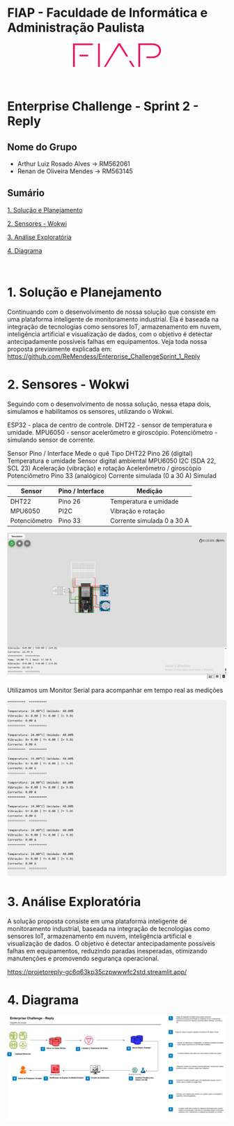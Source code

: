 # FIAP - Faculdade de Informática e Administração Paulista

<p align="center">
<a href= "https://www.fiap.com.br/"><img src="assets/logo-fiap.png" alt="FIAP - Faculdade de Informática e Admnistração Paulista" border="0" width=40% height=40%></a>
</p>

<br>

# Enterprise Challenge - Sprint 2 - Reply

## Nome do Grupo

- Arthur Luiz Rosado Alves -> RM562061
- Renan de Oliveira Mendes -> RM563145



## Sumário

[1. Solução e Planejamento](#c1)

[2. Sensores - Wokwi](#c2)

[3. Análise Exploratória](#c3)

[4. Diagrama](#c4)

<br>

# <a name="c1"></a>1. Solução e Planejamento

Continuando com o desenvolvimento de nossa solução que consiste em uma plataforma inteligente de monitoramento industrial. Ela é baseada na integração de tecnologias como sensores IoT, armazenamento em nuvem, inteligência artificial e visualização de dados, com o objetivo é detectar antecipadamente possíveis falhas em equipamentos.
Veja toda nossa proposta previamente explicada em: https://github.com/ReMendess/Enterprise_ChallengeSprint_1_Reply

# <a name="c2"></a>2. Sensores - Wokwi

Seguindo com o desenvolvimento de nossa solução, nessa etapa dois, simulamos e habilitamos os sensores, utilizando o Wokwi.

ESP32 - placa de centro de controle.
DHT22 - sensor de temperatura e umidade.
MPU6050 - sensor acelerômetro e giroscópio.
Potenciômetro - simulando sensor de corrente.

Sensor	Pino / Interface	Mede o quê	Tipo
DHT22	Pino 26 (digital)	Temperatura e umidade	Sensor digital ambiental
MPU6050	I2C (SDA 22, SCL 23)	Aceleração (vibração) e rotação	Acelerômetro / giroscópio
Potenciômetro	Pino 33 (analógico)	Corrente simulada (0 a 30 A)	Simulad


  | Sensor        | Pino / Interface |      Medição               |
  |-----------    |------------------|----------------------      |
  |DHT22          |Pino 26           | Temperatura e umidade      | 
  |MPU6050        |PI2C              | Vibração e rotação         |
  |Potenciômetro  |Pino 33           |Corrente simulada 0 a 30 A  |


<p align="center">
<img src="/Sprint_2/simulacao_circuito.png" alt="Sensores"></a>
</p>


Utilizamos um Monitor Serial para acompanhar em tempo real as medições

<p align="center">
<img src="/Sprint_2/monitor_serial.png" alt="Sensores"></a>
</p>




# <a name="c3"></a>3. Análise Exploratória

A solução proposta consiste em uma plataforma inteligente de monitoramento industrial, baseada na integração de tecnologias como sensores IoT, armazenamento em nuvem, inteligência artificial e visualização de dados. O objetivo é detectar antecipadamente possíveis falhas em equipamentos, reduzindo paradas inesperadas, otimizando manutenções e promovendo segurança operacional.

https://projetoreply-gc6q63kp35czpwwwfc2std.streamlit.app/


# <a name="c4"></a>4. Diagrama

<p align="center">
<img src="diagrama.drawio" alt="Driagrama da solução"></a>
</p>

